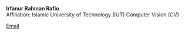 **Irfanur Rahman Rafio**  
Affiliation: Islamic University of Technology (IUT)
Computer Vision (CV)

[Email](mailto:irfanurrahman5@iut-dhaka.edu)
